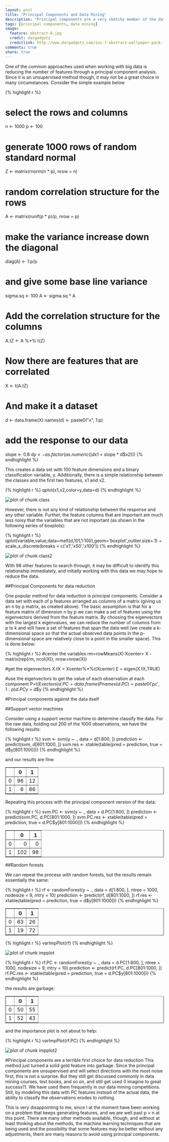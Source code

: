 ```yaml
---
layout: post
title: "Principal Components and Data Mining"
description: "Principal components are a very sketchy member of the data mining tool set."
tags: [principal components, data mining]
image:
  feature: abstract-6.jpg
  credit: dargadgetz
  creditlink: http://www.dargadgetz.com/ios-7-abstract-wallpaper-pack-for-iphone-5-and-ipod-touch-retina/
comments: true
share: true
---
```




One of the common approaches used when working with big data is 
reducing the number of features through a principal component analysis.
Since it is an unsupervised method though, it may not be a great choice in many 
circumstances. Consider the simple example below




{% highlight r %}
# select the rows and columns
n <- 1000
p <- 100

# generate 1000 rows of random standard normal
Z <- matrix(rnorm(n * p), nrow = n)

# random correlation structure for the rows
A <- matrix(runif(p * p)/p, nrow = p)

# make the variance increase down the diagonal
diag(A) <- 1:p/p

# and give some base line variance
sigma.sq <- 100
A <- sigma.sq * A

# Add the correlation structure for the columns
A.tZ <- A %*% t(Z)

# Now there are features that are correlated
X <- t(A.tZ)

# And make it a dataset
d <- data.frame(X)
names(d) <- paste0("x", 1:p)

# add the response to our data
slope <- 0.8
d$y <- as.factor(as.numeric((d$x1 < slope * d$x2)))
{% endhighlight %}

This creates a data set with 100 feature dimensions and a binary classification variable, y.
Additionally, there is a simple relationship between the
classes and the first two features, x1 and x2.


{% highlight r %}
   qplot(x1,x2,color=y,data=d)
{% endhighlight %}

<img src="../images/10-29-thoughts-class.png" title="plot of chunk class" alt="plot of chunk class" style="display: block; margin: auto;" />

However, there is not any kind of relationship between the response and any other
variable. Further, the feature columns that are important are much less noisy that the variables
that are not important (as shown in the following series of boxplots):

{% highlight r %}
   qplot(variable,value,data=melt(d,101,1:100),geom='boxplot',outlier.size=.1) + scale_x_discrete(breaks = c('x1','x50','x100'))
{% endhighlight %}

<img src="../images/10-29-thoughts-class2.png" title="plot of chunk class2" alt="plot of chunk class2" style="display: block; margin: auto;" />

With 98 other features to search through, it may be difficult to
identify this relationship immediately, and initially working with this data
we may hope to reduce the data. 

##Principal Components for data reduction

One popular method for data reduction is principal components. 
Consider a data set with each of p features arranged as columns 
of a matrix (giving us an n by p matrix, as created above).
The basic assumption is 
that for a feature matrix of dimension n by p we can make a set of features 
using the eigenvectors derived from the feature matrix.
By choosing the eigenvectors with the largest k eigenvalues, we can reduce the
number of columns from p to k and still have a set of features that span
the data well (we create a k-dimensional space so that the actual observed
data points in the p-dimensional space are relatively close to a point 
in the smaller space). This is done below:

<!-- plot: R plot (results in document) -->

{% highlight r %}
   #center the variables
   rm=rowMeans(X)
   Xcenter= X - matrix(rep(rm, ncol(X)), nrow=nrow(X))

   #get the eigenvectors
   X.tX = Xcenter%*%t(Xcenter)
   E = eigen(X.tX,TRUE)

   #use the eigenvectors to get the value of each observation at each component
   P=t(E$vectors)
   d.PC = data.frame(P%*%Xcenter)
   names(d.PC) = paste0('pc',1:p)
   d.PC$y = d$y
{% endhighlight %}

<!-- http://psych.colorado.edu/wiki/lib/exe/fetch.php?media=labs:learnr:emily_-_principal_components_analysis_in_r:pca_how_to.pdf -->

#Principal components against the data itself

##Support vector machines

Consider using a support vector machine to determine classify
the data. For the raw data, holding out 200 of the 1000 observations,
we have the following results:
<!-- svm: R code (No Results in Document) -->

{% highlight r %}
svm <- svm(y ~ ., data = d[1:800, ])
prediction <- predict(svm, d[801:1000, ])
svm.res <- xtable(table(pred = prediction, true = d$y[801:1000]))
{% endhighlight %}

and our results are fine:
<!-- html table generated in R 3.0.2 by xtable 1.7-1 package -->
<!-- Thu Oct 30 20:21:25 2014 -->
<TABLE border=1>
<TR> <TH>  </TH> <TH> 0 </TH> <TH> 1 </TH>  </TR>
  <TR> <TD align="right"> 0 </TD> <TD align="right">  96 </TD> <TD align="right">  12 </TD> </TR>
  <TR> <TD align="right"> 1 </TD> <TD align="right">   6 </TD> <TD align="right">  86 </TD> </TR>
   </TABLE>


Repeating this process with the principal component version of the data:

{% highlight r %}
svm.PC <- svm(y ~ ., data = d.PC[1:800, ])
prediction <- predict(svm.PC, d.PC[801:1000, ])
svm.PC.res <- xtable(table(pred = prediction, true = d.PC$y[801:1000]))
{% endhighlight %}


<TABLE border=1>
<TR> <TH>  </TH> <TH> 0 </TH> <TH> 1 </TH>  </TR>
  <TR> <TD align="right"> 0 </TD> <TD align="right">   0 </TD> <TD align="right">   0 </TD> </TR>
  <TR> <TD align="right"> 1 </TD> <TD align="right"> 102 </TD> <TD align="right">  98 </TD> </TR>
   </TABLE>


##Random forests
<!-- randomForest: R code (No Results in Document) -->
We can repeat the process with random forests, but the results remain essentially the same:

{% highlight r %}
rf <- randomForest(y ~ ., data = d[1:800, ], ntree = 1000, 
    nodesize = 9, mtry = 10)
prediction <- predict(rf, d[801:1000, ])
rf.res <- xtable(table(pred = prediction, true = d$y[801:1000]))
{% endhighlight %}


<!-- html table generated in R 3.0.2 by xtable 1.7-1 package -->
<!-- Thu Oct 30 20:21:32 2014 -->
<TABLE border=1>
<TR> <TH>  </TH> <TH> 0 </TH> <TH> 1 </TH>  </TR>
  <TR> <TD align="right"> 0 </TD> <TD align="right">  83 </TD> <TD align="right">  26 </TD> </TR>
  <TR> <TD align="right"> 1 </TD> <TD align="right">  19 </TD> <TD align="right">  72 </TD> </TR>
   </TABLE>



{% highlight r %}
   varImpPlot(rf)
{% endhighlight %}

<img src="../images/10-29-thoughts-impplot.png" title="plot of chunk impplot" alt="plot of chunk impplot" style="display: block; margin: auto;" />


<!-- randomForest: R code (No Results in Document) -->

{% highlight r %}
rf.PC <- randomForest(y ~ ., data = d.PC[1:800, ], 
    ntree = 1000, nodesize = 9, mtry = 10)
prediction <- predict(rf.PC, d.PC[801:1000, ])
rf.PC.res <- xtable(table(pred = prediction, true = d.PC$y[801:1000]))
{% endhighlight %}

the results are garbage:
<!-- html table generated in R 3.0.2 by xtable 1.7-1 package -->
<!-- Thu Oct 30 20:21:40 2014 -->
<TABLE border=1>
<TR> <TH>  </TH> <TH> 0 </TH> <TH> 1 </TH>  </TR>
  <TR> <TD align="right"> 0 </TD> <TD align="right">  50 </TD> <TD align="right">  55 </TD> </TR>
  <TR> <TD align="right"> 1 </TD> <TD align="right">  52 </TD> <TD align="right">  43 </TD> </TR>
   </TABLE>

and the importance plot is not about to help:


{% highlight r %}
   varImpPlot(rf.PC)
{% endhighlight %}

<img src="../images/10-29-thoughts-impplot2.png" title="plot of chunk impplot2" alt="plot of chunk impplot2" style="display: block; margin: auto;" />


#Principal components are a terrible first choice for data reduction
This method just turned a solid gold feature into garbage. 
Since the principal components are unsupervised and will select
directions with the most noise first, this is not a surprise.
But they still get discussed commonly in data mining courses, text books,
and so on, and still get used (I imagine to great success?).
We have used them frequently in our data mining competitions.
Still, by modeling this data with PC features instead of the actual data,
the ability to classify the observations erodes to nothing.

This is very disappointing to me, since I at the moment have been working 
on a problem that keeps generating features, and we are well past p > n at
this point. There are many other methods available, though,
and without at least thinking about the methods, the machine learning
techniques that are being used and the possibility
that some features may be better without any adjustments,
there are many reasons to avoid using principal components.
